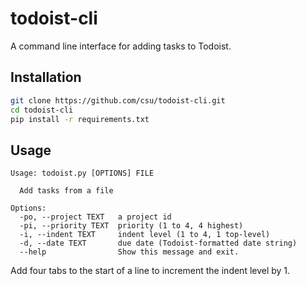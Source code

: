todoist-cli
===========

A command line interface for adding tasks to Todoist.

## Installation
```bash
git clone https://github.com/csu/todoist-cli.git
cd todoist-cli
pip install -r requirements.txt
```

## Usage
```
Usage: todoist.py [OPTIONS] FILE

  Add tasks from a file

Options:
  -po, --project TEXT   a project id
  -pi, --priority TEXT  priority (1 to 4, 4 highest)
  -i, --indent TEXT     indent level (1 to 4, 1 top-level)
  -d, --date TEXT       due date (Todoist-formatted date string)
  --help                Show this message and exit.
```

Add four tabs to the start of a line to increment the indent level by 1.
